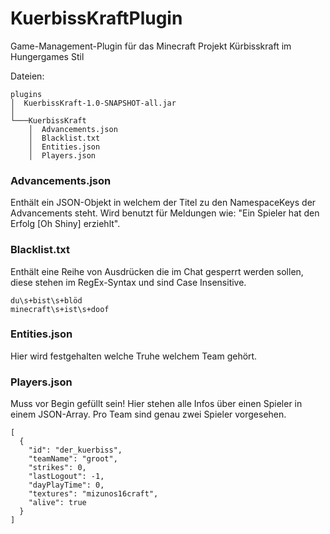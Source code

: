 # KuerbissKraftPlugin
Game-Management-Plugin für das Minecraft Projekt Kürbisskraft im Hungergames Stil

Dateien:
```
plugins
│  KuerbissKraft-1.0-SNAPSHOT-all.jar
│
└───KuerbissKraft
    │  Advancements.json
    │  Blacklist.txt
    │  Entities.json
    │  Players.json
```

### Advancements.json
Enthält ein JSON-Objekt in welchem der Titel zu den NamespaceKeys der Advancements steht. 
Wird benutzt für Meldungen wie: "Ein Spieler hat den Erfolg [Oh Shiny] erziehlt". 

### Blacklist.txt
Enthält eine Reihe von Ausdrücken die im Chat gesperrt werden sollen, diese stehen im RegEx-Syntax und sind Case Insensitive. 
```
du\s+bist\s+blöd
minecraft\s+ist\s+doof
```

### Entities.json
Hier wird festgehalten welche Truhe welchem Team gehört. 

### Players.json
Muss vor Begin gefüllt sein!
Hier stehen alle Infos über einen Spieler in einem JSON-Array. 
Pro Team sind genau zwei Spieler vorgesehen. 
```
[
  {
    "id": "der_kuerbiss",
    "teamName": "groot",
    "strikes": 0,
    "lastLogout": -1,
    "dayPlayTime": 0,
    "textures": "mizunos16craft",
    "alive": true
  }
]
```
